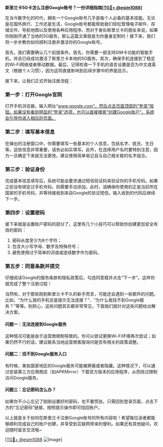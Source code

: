 **斯里兰卡5G卡怎么注册Google账号？一份详细指南[[TG💪+ @esim1088](https://t.me/s/esim1088)]**

在当今数字化的时代，拥有一个Google账号几乎是每个人必备的基本技能。无论是在国外旅行、工作还是生活，Google账号都能帮助我们轻松管理电子邮件、存储文件、导航地图以及使用各种应用程序。而对于身处斯里兰卡的朋友来说，如果你刚刚开通了当地的5G服务，那么这篇文章就是为你量身定制的！接下来，我们将一步步教你如何顺利注册并激活你的Google账号。

首先，我们需要确认几个前提条件。首先，你需要一部支持SIM卡功能的智能手机，并且已经成功激活了斯里兰卡本地的5G服务。其次，确保手机连接到了稳定的Wi-Fi网络或者移动数据。最后，记得检查一下手机的语言设置是否为中文或英文（根据个人习惯），因为这将直接影响到后续步骤中的界面显示。

接下来，让我们正式开始注册流程：

### 第一步：打开Google官网
打开手机浏览器，输入网址“www.google.com”，然后点击页面顶部的“登录”按钮。如果没有看到明显的“登录”选项，也可以直接搜索“创建Google账户”，系统会引导你进入相应的页面。

### 第二步：填写基本信息
在弹出的注册窗口中，你需要填写一些基本的个人信息，包括名字、姓氏、生日等。这些信息非常重要，请务必如实填写。此外，在选择用户名时要特别注意，因为一旦确定下来就无法更改。建议使用简单易记且与自己相关联的名字组合。

### 第三步：验证身份
完成基本信息填写后，系统可能会要求通过短信验证码来验证你的手机号码。如果之前没有绑定过手机号码，则需要手动添加。此时，请确保你使用的正是当前所在国家的手机号码，并等待接收到来自Google的验证短信。输入收到的代码后继续下一步。

### 第四步：设置密码
接下来就是设置账户密码的部分了。这里有几个小技巧可以帮助你创建更加安全有效的密码：
1. 密码长度至少为8个字符；
2. 包含大小写字母、数字及特殊符号；
3. 避免使用过于简单的词语或连续数字作为密码。

### 第五步：同意条款并提交
仔细阅读Google的服务条款和隐私政策后，勾选同意框并点击“下一步”。这样你就完成了整个注册过程！

当然啦，对于那些刚到斯里兰卡不久的新手而言，可能还会遇到一些额外的问题。比如，“为什么我的手机总是提示无法连接？”、“为什么我找不到Google服务？”等等。别担心，这些问题其实都非常常见，下面我们就针对这些问题给出解决方案。

#### 问题一：无法连接到Google服务
这种情况可能是由于运营商限制导致的。你可以尝试更换Wi-Fi环境再次尝试；如果仍然不行的话，建议联系当地运营商客服询问是否有相关的政策调整。

#### 问题二：找不到Google服务入口
有时候，某些国家地区的Google服务可能被屏蔽或者隐藏。这种情况下，可以通过安装第三方应用商店（如APKMirror）下载官方版本的应用程序，从而绕过限制访问Google服务。

#### 问题三：忘记密码怎么办？
如果你不小心忘记了刚刚设置好的密码，也不要慌张。只需回到登录页面，点击下方的“忘记密码”链接，按照提示操作即可找回账户。

以上就是关于如何在斯里兰卡注册Google账号的所有内容啦！希望每位读者都能够顺利完成自己的账户创建，并享受到互联网带来的便利。如果还有其他疑问，欢迎随时留言交流哦~

[[TG💪+ @esim1088](https://t.me/s/esim1088) ![Image](https://i.postimg.cc/4NQfJmqS/Snipaste-2025-05-13-00-14-12.png)]